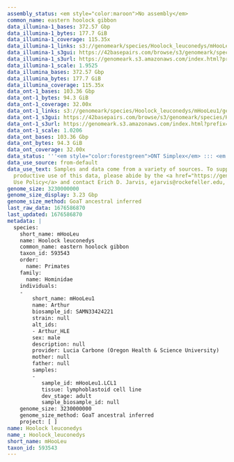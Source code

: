```yaml
---
assembly_status: <em style="color:maroon">No assembly</em>
common_name: eastern hoolock gibbon
data_illumina-1_bases: 372.57 Gbp
data_illumina-1_bytes: 177.7 GiB
data_illumina-1_coverage: 115.35x
data_illumina-1_links: s3://genomeark/species/Hoolock_leuconedys/mHooLeu1/genomic_data/illumina/<br>
data_illumina-1_s3gui: https://42basepairs.com/browse/s3/genomeark/species/Hoolock_leuconedys/mHooLeu1/genomic_data/illumina/
data_illumina-1_s3url: https://genomeark.s3.amazonaws.com/index.html?prefix=species/Hoolock_leuconedys/mHooLeu1/genomic_data/illumina/
data_illumina-1_scale: 1.9525
data_illumina_bases: 372.57 Gbp
data_illumina_bytes: 177.7 GiB
data_illumina_coverage: 115.35x
data_ont-1_bases: 103.36 Gbp
data_ont-1_bytes: 94.3 GiB
data_ont-1_coverage: 32.00x
data_ont-1_links: s3://genomeark/species/Hoolock_leuconedys/mHooLeu1/genomic_data/ont/<br>
data_ont-1_s3gui: https://42basepairs.com/browse/s3/genomeark/species/Hoolock_leuconedys/mHooLeu1/genomic_data/ont/
data_ont-1_s3url: https://genomeark.s3.amazonaws.com/index.html?prefix=species/Hoolock_leuconedys/mHooLeu1/genomic_data/ont/
data_ont-1_scale: 1.0206
data_ont_bases: 103.36 Gbp
data_ont_bytes: 94.3 GiB
data_ont_coverage: 32.00x
data_status: '''<em style="color:forestgreen">ONT Simplex</em> ::: <em style="color:forestgreen">Illumina</em>'''
data_use_source: from-default
data_use_text: Samples and data come from a variety of sources. To support fair and
  productive use of this data, please abide by the <a href="https://genome10k.soe.ucsc.edu/data-use-policies/">Data
  Use Policy</a> and contact Erich D. Jarvis, ejarvis@rockefeller.edu, with any questions.
genome_size: 3230000000
genome_size_display: 3.23 Gbp
genome_size_method: GoaT ancestral inferred
last_raw_data: 1676586870
last_updated: 1676586870
metadata: |
  species:
    short_name: mHooLeu
    name: Hoolock leuconedys
    common_name: eastern hoolock gibbon
    taxon_id: 593543
    order:
      name: Primates
    family:
      name: Hominidae
    individuals:
    -
        short_name: mHooLeu1
        name: Arthur
        biosample_id: SAMN33424221
        strain: null
        alt_ids:
        - Arthur_HLE
        sex: male
        description: null
        provider: Lucia Carbone (Oregon Health & Science University)
        mother: null
        father: null
        samples:
        -
           sample_id: mHooLeu1.LCL1
           tissue: lymphoblastoid cell line
           dev_stage: adult
           sample_biosample_id: null
    genome_size: 3230000000
    genome_size_method: GoaT ancestral inferred
    project: [ ]
name: Hoolock leuconedys
name_: Hoolock_leuconedys
short_name: mHooLeu
taxon_id: 593543
---
```

